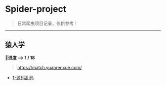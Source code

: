 # Spider-project
> 日常爬虫项目记录，仅供参考！
---
## 猿人学
**🚩进度 -->  1 / 18**
> https://match.yuanrenxue.com/
- [1-源码乱码](1-源码乱码/猿人学第一题.py)
